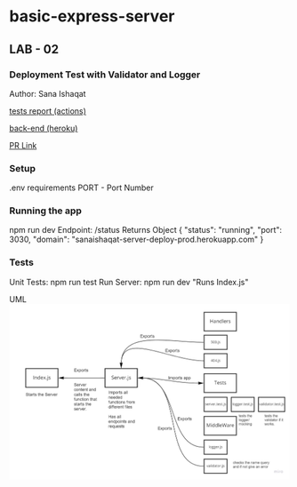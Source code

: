 # basic-express-server

## LAB - 02
### Deployment Test with Validator and Logger
Author: Sana Ishaqat

[tests report (actions)]()

[back-end (heroku)](https://sanaishaqat-server-deploy-prod.herokuapp.com/status)

[PR Link](https://github.com/SanaIshaqat/server-deployment-practice/pull/4)

### Setup
.env requirements
PORT - Port Number


### Running the app
npm run dev
Endpoint: /status
Returns Object
{
  "status": "running",
  "port": 3030,
  "domain": "sanaishaqat-server-deploy-prod.herokuapp.com"
}

### Tests
Unit Tests: npm run test
Run Server: npm run dev "Runs Index.js"

UML
![](UML02.jpg)